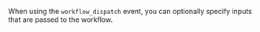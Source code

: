 When using the `workflow_dispatch` event, you can optionally specify inputs that are passed to the workflow.